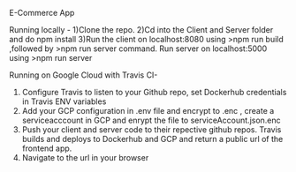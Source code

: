 E-Commerce App

Running locally - 
1)Clone the repo. 
2)Cd into the Client and Server folder and do npm install 
3)Run the client on localhost:8080 using >npm run build ,followed by >npm run server command. Run server on localhost:5000 using >npm run server 

Running on Google Cloud with Travis CI-
1) Configure Travis to listen to your Github repo, set Dockerhub credentials in Travis ENV variables
2) Add your GCP configuration  in .env file and encrypt to .enc , create a serviceacccount in GCP and enrypt the file to serviceAccount.json.enc 
3) Push your client and server code to their repective github repos. Travis builds and deploys to Dockerhub and GCP and return a public url of the frontend app.
4) Navigate to the url in your browser
